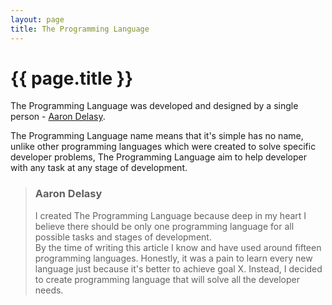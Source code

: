 ```yaml
---
layout: page
title: The Programming Language
---
```


# {{ page.title }}

The Programming Language was developed and designed by a single person -
[Aaron Delasy](https://twitter.com/aarondelasy).

The Programming Language name means that it's simple has no name, unlike other
programming languages which were created to solve specific developer problems,
The Programming Language aim to help developer with any task at any stage of
development.

> ### Aaron Delasy
> I created The Programming Language because deep in my heart I believe there
> should be only one programming language for all possible tasks and stages
> of development. \
> By the time of writing this article I know and have used around fifteen
> programming languages. Honestly, it was a pain to learn every new language
> just because it's better to achieve goal X. Instead, I decided to create
> programming language that will solve all the developer needs.
